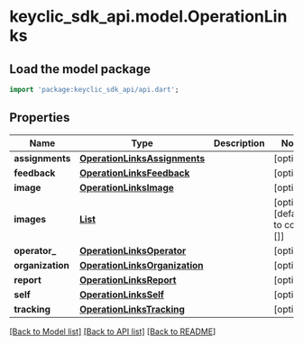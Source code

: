 # keyclic_sdk_api.model.OperationLinks

## Load the model package
```dart
import 'package:keyclic_sdk_api/api.dart';
```

## Properties
Name | Type | Description | Notes
------------ | ------------- | ------------- | -------------
**assignments** | [**OperationLinksAssignments**](OperationLinksAssignments.md) |  | [optional] 
**feedback** | [**OperationLinksFeedback**](OperationLinksFeedback.md) |  | [optional] 
**image** | [**OperationLinksImage**](OperationLinksImage.md) |  | [optional] 
**images** | [**List<OperationLinksImages>**](OperationLinksImages.md) |  | [optional] [default to const []]
**operator_** | [**OperationLinksOperator**](OperationLinksOperator.md) |  | [optional] 
**organization** | [**OperationLinksOrganization**](OperationLinksOrganization.md) |  | [optional] 
**report** | [**OperationLinksReport**](OperationLinksReport.md) |  | [optional] 
**self** | [**OperationLinksSelf**](OperationLinksSelf.md) |  | [optional] 
**tracking** | [**OperationLinksTracking**](OperationLinksTracking.md) |  | [optional] 

[[Back to Model list]](../README.md#documentation-for-models) [[Back to API list]](../README.md#documentation-for-api-endpoints) [[Back to README]](../README.md)


